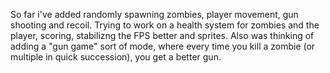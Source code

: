 So far i've added randomly spawning zombies, player movement, gun shooting and recoil. Trying to work on a health system for zombies and the player, scoring, stabilizng the FPS better and
sprites. Also was thinking of adding a "gun game" sort of mode, where every time you kill a zombie (or multiple in quick succession), you get a better gun.
